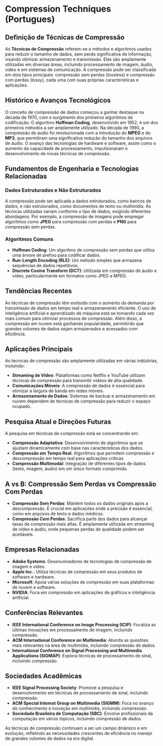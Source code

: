 # Compression Techniques (Portugues)

## Definição de Técnicas de Compressão

As **Técnicas de Compressão** referem-se a métodos e algoritmos usados para reduzir o tamanho de dados, sem perda significativa de informação, visando otimizar armazenamento e transmissão. Elas são amplamente utilizadas em diversas áreas, incluindo processamento de imagem, áudio, vídeo e em sistemas de comunicação. A compressão pode ser classificada em dois tipos principais: compressão sem perdas (lossless) e compressão com perdas (lossy), cada uma com suas próprias características e aplicações.

## Histórico e Avanços Tecnológicos

O conceito de compressão de dados começou a ganhar destaque na década de 1970, com o surgimento dos primeiros algoritmos de codificação. O algoritmo **Huffman Coding**, desenvolvido em 1952, é um dos primeiros métodos a ser amplamente utilizado. Na década de 1990, a compressão de áudio foi revolucionada com a introdução do **MPEG** e do **MP3**, que permitiram uma significativa redução do tamanho dos arquivos de áudio. O avanço das tecnologias de hardware e software, assim como o aumento da capacidade de processamento, impulsionaram o desenvolvimento de novas técnicas de compressão.

## Fundamentos de Engenharia e Tecnologias Relacionadas

### Dados Estruturados e Não Estruturados

A compressão pode ser aplicada a dados estruturados, como bancos de dados, e não estruturados, como documentos de texto ou multimídia. As técnicas utilizadas variam conforme o tipo de dados, exigindo diferentes abordagens. Por exemplo, a compressão de imagens pode empregar algoritmos como **JPEG** para compressão com perdas e **PNG** para compressão sem perdas.

### Algoritmos Comuns

- **Huffman Coding**: Um algoritmo de compressão sem perdas que utiliza uma árvore de prefixo para codificar dados.
- **Run-Length Encoding (RLE)**: Um método simples que armazena sequências de dados repetitivos.
- **Discrete Cosine Transform (DCT)**: Utilizada em compressão de áudio e vídeo, particularmente em formatos como JPEG e MPEG.

## Tendências Recentes

As técnicas de compressão têm evoluído com o aumento da demanda por transmissão de dados em tempo real e armazenamento eficiente. O uso de inteligência artificial e aprendizado de máquina está se tornando cada vez mais comum para otimizar processos de compressão. Além disso, a compressão em nuvem está ganhando popularidade, permitindo que grandes volumes de dados sejam armazenados e acessados com eficiência.

## Aplicações Principais

As técnicas de compressão são amplamente utilizadas em várias indústrias, incluindo:

- **Streaming de Vídeo**: Plataformas como Netflix e YouTube utilizam técnicas de compressão para transmitir vídeos de alta qualidade.
- **Comunicações Móveis**: A compressão de dados é essencial para otimizar a largura de banda em redes móveis.
- **Armazenamento de Dados**: Sistemas de backup e armazenamento em nuvem dependem de técnicas de compressão para reduzir o espaço ocupado.

## Pesquisa Atual e Direções Futuras

A pesquisa em técnicas de compressão está se concentrando em:

- **Compressão Adaptativa**: Desenvolvimento de algoritmos que se ajustam dinamicamente com base nas características dos dados.
- **Compressão em Tempo Real**: Algoritmos que permitem compressão e descompressão em tempo real para aplicações críticas.
- **Compressão Multimodal**: Integração de diferentes tipos de dados (texto, imagem, áudio) em um único formato comprimido.

## A vs B: Compressão Sem Perdas vs Compressão Com Perdas

- **Compressão Sem Perdas**: Mantém todos os dados originais após a descompressão. É crucial em aplicações onde a precisão é essencial, como em arquivos de texto e dados médicos.
- **Compressão Com Perdas**: Sacrifica parte dos dados para alcançar taxas de compressão mais altas. É amplamente utilizada em streaming de vídeo e áudio, onde pequenas perdas de qualidade podem ser aceitáveis.

## Empresas Relacionadas

- **Adobe Systems**: Desenvolvedores de tecnologias de compressão de imagem e vídeo.
- **Apple Inc.**: Utiliza técnicas de compressão em seus produtos de software e hardware.
- **Microsoft**: Apoia várias soluções de compressão em suas plataformas de nuvem e software.
- **NVIDIA**: Foca em compressão em aplicações de gráficos e inteligência artificial.

## Conferências Relevantes

- **IEEE International Conference on Image Processing (ICIP)**: Focaliza as últimas inovações em processamento de imagem, incluindo compressão.
- **ACM International Conference on Multimedia**: Aborda as questões mais relevantes na área de multimídia, incluindo compressão de dados.
- **International Conference on Signal Processing and Multimedia Applications (SIGMAP)**: Explora técnicas de processamento de sinal, incluindo compressão.

## Sociedades Acadêmicas

- **IEEE Signal Processing Society**: Promove a pesquisa e desenvolvimento em técnicas de processamento de sinal, incluindo compressão.
- **ACM Special Interest Group on Multimedia (SIGMM)**: Foca no avanço do conhecimento e inovação em multimídia, incluindo compressão.
- **Sociedade Brasileira de Computação (SBC)**: Envolve profissionais da computação em vários tópicos, incluindo compressão de dados.

As técnicas de compressão continuam a ser um campo dinâmico e em evolução, refletindo as necessidades crescentes de eficiência no manejo de grandes volumes de dados na era digital.